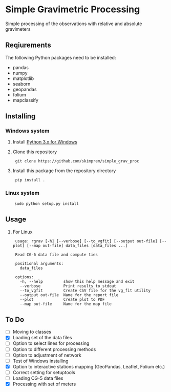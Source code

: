 # Simple Gravimetric Processing

Simple processing of the observations with relative and absolute gravimeters

## Reqiurements

The following Python packages need to be installed:

- pandas
- numpy
- matplotlib
- seaborn
- geopandas
- folium
- mapclassify

## Installing

### Windows system

1. Install [Python 3.x for Windows](https://www.python.org/downloads/windows/)
<!-- 2. Install requirements packages

        pip install pandas numpy matplotlib seaborn -->

2. Clone this repository

        git clone https://github.com/skimprem/simple_grav_proc

3. Install this package from the repository directory

        pip install .

### Linux system

        sudo python setup.py install

## Usage

1. For Linux

        usage: rgrav [-h] [--verbose] [--to_vgfit] [--output out-file] [--plot] [--map out-file] data_files [data_files ...]

        Read CG-6 data file and compute ties

        positional arguments:
          data_files

        options:
          -h, --help         show this help message and exit
          --verbose          Print results to stdout
          --to_vgfit         Create CSV file for the vg_fit utility
          --output out-file  Name for the report file
          --plot             Create plot to PDF
          --map out-file     Name for the map file

## To Do

- [ ] Moving to classes
- [x] Loading set of the data files
- [ ] Option to select lines for processing
- [ ] Option to different processing methods
- [ ] Option to adjustment of network
- [ ] Test of Windows installing
- [x] Option to interactive stations mapping (GeoPandas, Leaflet, Folium etc.)
- [ ] Correct setting for setuptools
- [ ] Loading CG-5 data files
- [x] Processing with set of meters
